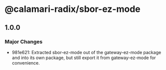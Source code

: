 # @calamari-radix/sbor-ez-mode

## 1.0.0

### Major Changes

- 981e621: Extracted sbor-ez-mode out of the gateway-ez-mode package and into its own package, but still export it from gateway-ez-mode for convenience.
